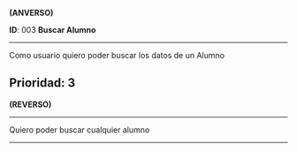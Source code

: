 **(ANVERSO)**

**ID**: 003 **Buscar Alumno**

----

Como usuario quiero poder buscar los datos de un Alumno

**Prioridad**: 3
----

**(REVERSO)**

----

Quiero poder buscar cualquier alumno

----
